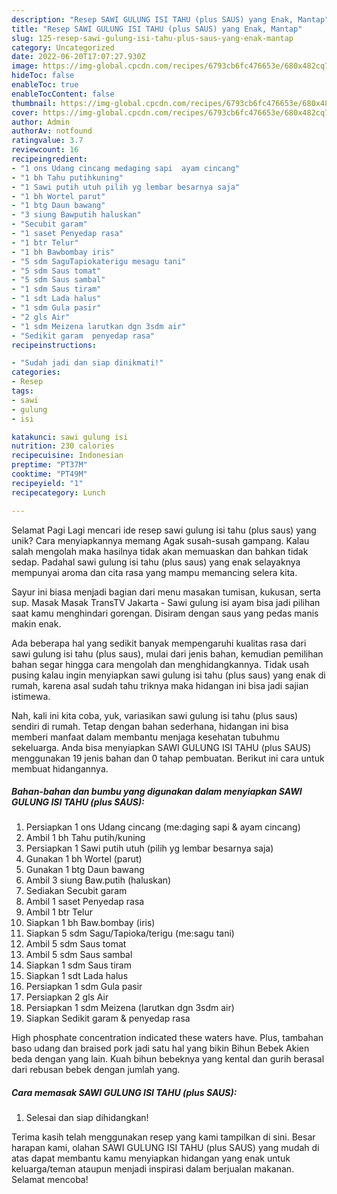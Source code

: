 ```yaml
---
description: "Resep SAWI GULUNG ISI TAHU (plus SAUS) yang Enak, Mantap"
title: "Resep SAWI GULUNG ISI TAHU (plus SAUS) yang Enak, Mantap"
slug: 125-resep-sawi-gulung-isi-tahu-plus-saus-yang-enak-mantap
category: Uncategorized
date: 2022-06-20T17:07:27.930Z
image: https://img-global.cpcdn.com/recipes/6793cb6fc476653e/680x482cq70/sawi-gulung-isi-tahu-plus-saus-foto-resep-utama.jpg
hideToc: false
enableToc: true
enableTocContent: false
thumbnail: https://img-global.cpcdn.com/recipes/6793cb6fc476653e/680x482cq70/sawi-gulung-isi-tahu-plus-saus-foto-resep-utama.jpg
cover: https://img-global.cpcdn.com/recipes/6793cb6fc476653e/680x482cq70/sawi-gulung-isi-tahu-plus-saus-foto-resep-utama.jpg
author: Admin
authorAv: notfound
ratingvalue: 3.7
reviewcount: 16
recipeingredient:
- "1 ons Udang cincang medaging sapi  ayam cincang"
- "1 bh Tahu putihkuning"
- "1 Sawi putih utuh pilih yg lembar besarnya saja"
- "1 bh Wortel parut"
- "1 btg Daun bawang"
- "3 siung Bawputih haluskan"
- "Secubit garam"
- "1 saset Penyedap rasa"
- "1 btr Telur"
- "1 bh Bawbombay iris"
- "5 sdm SaguTapiokaterigu mesagu tani"
- "5 sdm Saus tomat"
- "5 sdm Saus sambal"
- "1 sdm Saus tiram"
- "1 sdt Lada halus"
- "1 sdm Gula pasir"
- "2 gls Air"
- "1 sdm Meizena larutkan dgn 3sdm air"
- "Sedikit garam  penyedap rasa"
recipeinstructions:

- "Sudah jadi dan siap dinikmati!"
categories:
- Resep
tags:
- sawi
- gulung
- isi

katakunci: sawi gulung isi 
nutrition: 230 calories
recipecuisine: Indonesian
preptime: "PT37M"
cooktime: "PT49M"
recipeyield: "1"
recipecategory: Lunch

---
```



Selamat Pagi Lagi mencari ide resep sawi gulung isi tahu (plus saus) yang unik? Cara menyiapkannya memang Agak susah-susah gampang. Kalau salah mengolah maka hasilnya tidak akan memuaskan dan bahkan tidak sedap. Padahal sawi gulung isi tahu (plus saus) yang enak selayaknya mempunyai aroma dan cita rasa yang mampu memancing selera kita.


Sayur ini biasa menjadi bagian dari menu masakan tumisan, kukusan, serta sup. Masak Masak TransTV Jakarta - Sawi gulung isi ayam bisa jadi pilihan saat kamu menghindari gorengan. Disiram dengan saus yang pedas manis makin enak.

Ada beberapa hal yang sedikit banyak mempengaruhi kualitas rasa dari sawi gulung isi tahu (plus saus), mulai dari jenis bahan, kemudian pemilihan bahan segar hingga cara mengolah dan menghidangkannya. Tidak usah pusing kalau ingin menyiapkan sawi gulung isi tahu (plus saus) yang enak di rumah, karena asal sudah tahu triknya maka hidangan ini bisa jadi sajian istimewa.


Nah, kali ini kita coba, yuk, variasikan sawi gulung isi tahu (plus saus) sendiri di rumah. Tetap dengan bahan sederhana, hidangan ini bisa memberi manfaat dalam membantu menjaga kesehatan tubuhmu sekeluarga. Anda bisa menyiapkan SAWI GULUNG ISI TAHU (plus SAUS) menggunakan 19 jenis bahan dan 0 tahap pembuatan. Berikut ini cara untuk membuat hidangannya.

<!--inarticleads1-->

##### Bahan-bahan dan bumbu yang digunakan dalam menyiapkan SAWI GULUNG ISI TAHU (plus SAUS):

1. Persiapkan 1 ons Udang cincang (me:daging sapi &amp; ayam cincang)
1. Ambil 1 bh Tahu putih/kuning
1. Persiapkan 1 Sawi putih utuh (pilih yg lembar besarnya saja)
1. Gunakan 1 bh Wortel (parut)
1. Gunakan 1 btg Daun bawang
1. Ambil 3 siung Baw.putih (haluskan)
1. Sediakan Secubit garam
1. Ambil 1 saset Penyedap rasa
1. Ambil 1 btr Telur
1. Siapkan 1 bh Baw.bombay (iris)
1. Siapkan 5 sdm Sagu/Tapioka/terigu (me:sagu tani)
1. Ambil 5 sdm Saus tomat
1. Ambil 5 sdm Saus sambal
1. Siapkan 1 sdm Saus tiram
1. Siapkan 1 sdt Lada halus
1. Persiapkan 1 sdm Gula pasir
1. Persiapkan 2 gls Air
1. Persiapkan 1 sdm Meizena (larutkan dgn 3sdm air)
1. Siapkan Sedikit garam &amp; penyedap rasa


High phosphate concentration indicated these waters have. Plus, tambahan baso udang dan braised pork jadi satu hal yang bikin Bihun Bebek Akien beda dengan yang lain. Kuah bihun bebeknya yang kental dan gurih berasal dari rebusan bebek dengan jumlah yang. 

<!--inarticleads2-->

##### Cara memasak SAWI GULUNG ISI TAHU (plus SAUS):


1. Selesai dan siap dihidangkan!



Terima kasih telah menggunakan resep yang kami tampilkan di sini. Besar harapan kami, olahan SAWI GULUNG ISI TAHU (plus SAUS) yang mudah di atas dapat membantu kamu menyiapkan hidangan yang enak untuk keluarga/teman ataupun menjadi inspirasi dalam berjualan makanan. Selamat mencoba!
